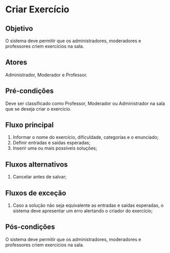 # Criar Exercício

## Objetivo
O sistema deve permitir que os administradores, moderadores e professores criem exercícios na sala.

## Atores
Administrador, Moderador e Professor.
## Pré-condições
Deve ser classificado como Professor, Moderador ou Administrador na sala que se deseja criar o exercício.
## Fluxo principal
1. Informar o nome do exercício, dificuldade, categorias e o enunciado;
1. Definir entradas e saídas esperadas;
1. Inserir uma ou mais possíveis soluções;
## Fluxos alternativos
1. Cancelar antes de salvar;
## Fluxos de exceção
1. Caso a solução não seja equivalente as entradas e saídas esperadas, o sistema deve apresentar um erro alertando o criador do exercício;
## Pós-condições
O sistema deve permitir que os administradores, moderadores e professores criem exercícios na sala.
